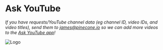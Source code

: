 # Ask YouTube

*If you have requests/YouTube channel data (eg channel ID, video IDs, and video titles), send them to *james@pinecone.io* so we can add more videos to the [Ask YouTube app](https://huggingface.co/spaces/jamescalam/ask-youtube)!*

![Logo](https://github.com/jamescalam/ask-youtube/blob/main/assets/whisper-search-transparent.png?raw=true)
